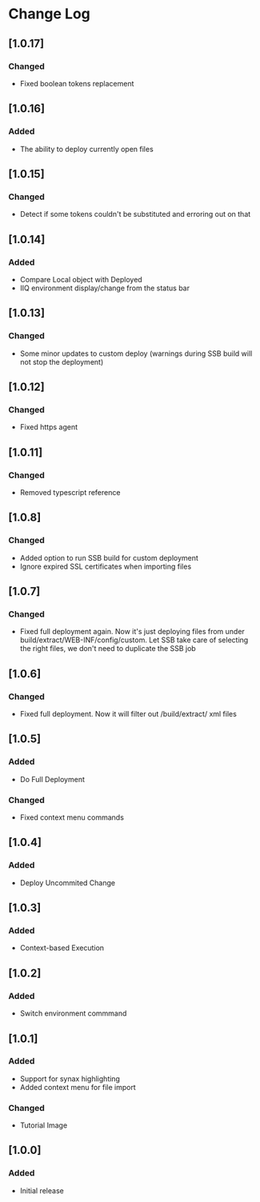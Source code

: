 # Change Log
## [1.0.17]
### Changed
 - Fixed boolean tokens replacement

## [1.0.16]
### Added
 - The ability to deploy currently open files

## [1.0.15]
### Changed
 - Detect if some tokens couldn't be substituted and erroring out on that

## [1.0.14]
### Added
 - Compare Local object with Deployed
 - IIQ environment display/change from the status bar

## [1.0.13]
### Changed
 - Some minor updates to custom deploy (warnings during SSB build will not stop the deployment)

## [1.0.12]
### Changed
 - Fixed https agent

## [1.0.11]
### Changed
 - Removed typescript reference

## [1.0.8]
### Changed
 - Added option to run SSB build for custom deployment
 - Ignore expired SSL certificates when importing files

## [1.0.7]
### Changed
 - Fixed full deployment again. Now it's just deploying files from under build/extract/WEB-INF/config/custom. Let SSB take care of selecting the right files, we don't need to duplicate the SSB job

## [1.0.6]
### Changed
 - Fixed full deployment. Now it will filter out /build/extract/ xml files

## [1.0.5]
### Added
 - Do Full Deployment

### Changed
 - Fixed context menu commands

## [1.0.4]
### Added
 - Deploy Uncommited Change

## [1.0.3]
### Added
 - Context-based Execution

## [1.0.2]
### Added
 - Switch environment commmand

## [1.0.1]
### Added
 - Support for synax highlighting
 - Added context menu for file import

### Changed
 - Tutorial Image

## [1.0.0]
### Added
 - Initial release 

